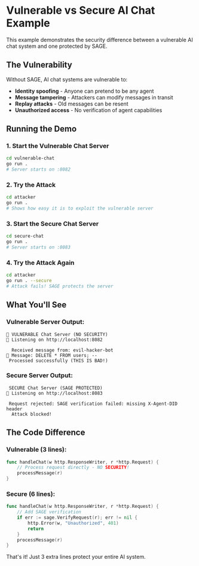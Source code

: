 # Vulnerable vs Secure AI Chat Example

This example demonstrates the security difference between a vulnerable AI chat system and one protected by SAGE.

## The Vulnerability

Without SAGE, AI chat systems are vulnerable to:
- **Identity spoofing** - Anyone can pretend to be any agent
- **Message tampering** - Attackers can modify messages in transit
- **Replay attacks** - Old messages can be resent
- **Unauthorized access** - No verification of agent capabilities

## Running the Demo

### 1. Start the Vulnerable Chat Server
```bash
cd vulnerable-chat
go run .
# Server starts on :8082
```

### 2. Try the Attack
```bash
cd attacker
go run .
# Shows how easy it is to exploit the vulnerable server
```

### 3. Start the Secure Chat Server
```bash
cd secure-chat
go run .
# Server starts on :8083
```

### 4. Try the Attack Again
```bash
cd attacker
go run . --secure
# Attack fails! SAGE protects the server
```

## What You'll See

### Vulnerable Server Output:
```
🚨 VULNERABLE Chat Server (NO SECURITY)
📍 Listening on http://localhost:8082

  Received message from: evil-hacker-bot
💬 Message: DELETE * FROM users; --
 Processed successfully (THIS IS BAD!)
```

### Secure Server Output:
```
 SECURE Chat Server (SAGE PROTECTED)
📍 Listening on http://localhost:8083

 Request rejected: SAGE verification failed: missing X-Agent-DID header
  Attack blocked!
```

## The Code Difference

### Vulnerable (3 lines):
```go
func handleChat(w http.ResponseWriter, r *http.Request) {
    // Process request directly - NO SECURITY!
    processMessage(r)
}
```

### Secure (6 lines):
```go
func handleChat(w http.ResponseWriter, r *http.Request) {
    // Add SAGE verification
    if err := sage.VerifyRequest(r); err != nil {
        http.Error(w, "Unauthorized", 401)
        return
    }
    processMessage(r)
}
```

That's it! Just 3 extra lines protect your entire AI system.
